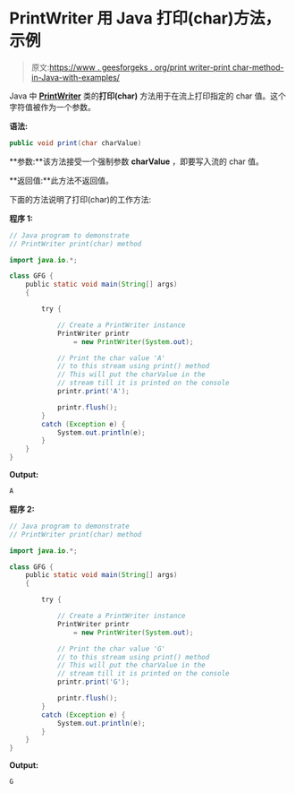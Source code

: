 # PrintWriter 用 Java 打印(char)方法，示例

> 原文:[https://www . geesforgeks . org/print writer-print char-method-in-Java-with-examples/](https://www.geeksforgeeks.org/printwriter-printchar-method-in-java-with-examples/)

Java 中 **[PrintWriter](https://www.geeksforgeeks.org/java-io-printprintr-class-java-set-1/)** 类的**打印(char)** 方法用于在流上打印指定的 char 值。这个字符值被作为一个参数。

**语法:**

```java
public void print(char charValue)
```

**参数:**该方法接受一个强制参数 **charValue** ，即要写入流的 char 值。

**返回值:**此方法不返回值。

下面的方法说明了打印(char)的工作方法:

**程序 1:**

```java
// Java program to demonstrate
// PrintWriter print(char) method

import java.io.*;

class GFG {
    public static void main(String[] args)
    {

        try {

            // Create a PrintWriter instance
            PrintWriter printr
                = new PrintWriter(System.out);

            // Print the char value 'A'
            // to this stream using print() method
            // This will put the charValue in the
            // stream till it is printed on the console
            printr.print('A');

            printr.flush();
        }
        catch (Exception e) {
            System.out.println(e);
        }
    }
}
```

**Output:**

```java
A

```

**程序 2:**

```java
// Java program to demonstrate
// PrintWriter print(char) method

import java.io.*;

class GFG {
    public static void main(String[] args)
    {

        try {

            // Create a PrintWriter instance
            PrintWriter printr
                = new PrintWriter(System.out);

            // Print the char value 'G'
            // to this stream using print() method
            // This will put the charValue in the
            // stream till it is printed on the console
            printr.print('G');

            printr.flush();
        }
        catch (Exception e) {
            System.out.println(e);
        }
    }
}
```

**Output:**

```java
G

```